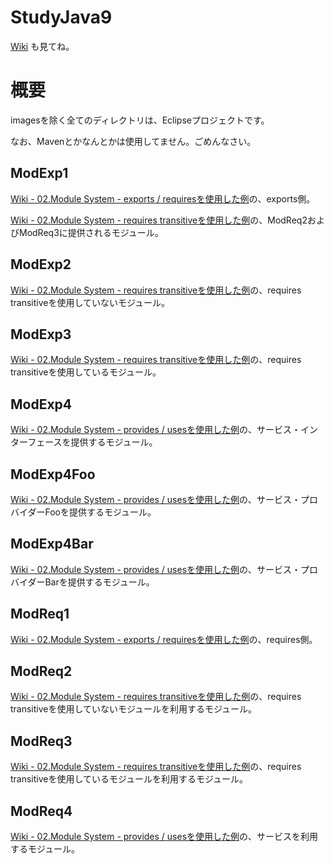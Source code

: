 # StudyJava9
[Wiki](https://github.com/NishimotoSatoshi/StudyJava9/wiki) も見てね。

# 概要
imagesを除く全てのディレクトリは、Eclipseプロジェクトです。

なお、Mavenとかなんとかは使用してません。ごめんなさい。

## ModExp1
[Wiki - 02.Module System - exports / requiresを使用した例](https://github.com/NishimotoSatoshi/StudyJava9/wiki/02.Module-System)の、exports側。

[Wiki - 02.Module System - requires transitiveを使用した例](https://github.com/NishimotoSatoshi/StudyJava9/wiki/02.Module-System)の、ModReq2およびModReq3に提供されるモジュール。

## ModExp2
[Wiki - 02.Module System - requires transitiveを使用した例](https://github.com/NishimotoSatoshi/StudyJava9/wiki/02.Module-System)の、requires transitiveを使用していないモジュール。

## ModExp3
[Wiki - 02.Module System - requires transitiveを使用した例](https://github.com/NishimotoSatoshi/StudyJava9/wiki/02.Module-System)の、requires transitiveを使用しているモジュール。

## ModExp4
[Wiki - 02.Module System - provides / usesを使用した例](https://github.com/NishimotoSatoshi/StudyJava9/wiki/02.Module-System)の、サービス・インターフェースを提供するモジュール。

## ModExp4Foo
[Wiki - 02.Module System - provides / usesを使用した例](https://github.com/NishimotoSatoshi/StudyJava9/wiki/02.Module-System)の、サービス・プロバイダーFooを提供するモジュール。

## ModExp4Bar
[Wiki - 02.Module System - provides / usesを使用した例](https://github.com/NishimotoSatoshi/StudyJava9/wiki/02.Module-System)の、サービス・プロバイダーBarを提供するモジュール。

## ModReq1
[Wiki - 02.Module System - exports / requiresを使用した例](https://github.com/NishimotoSatoshi/StudyJava9/wiki/02.Module-System)の、requires側。

## ModReq2
[Wiki - 02.Module System - requires transitiveを使用した例](https://github.com/NishimotoSatoshi/StudyJava9/wiki/02.Module-System)の、requires transitiveを使用していないモジュールを利用するモジュール。

## ModReq3
[Wiki - 02.Module System - requires transitiveを使用した例](https://github.com/NishimotoSatoshi/StudyJava9/wiki/02.Module-System)の、requires transitiveを使用しているモジュールを利用するモジュール。

## ModReq4
[Wiki - 02.Module System - provides / usesを使用した例](https://github.com/NishimotoSatoshi/StudyJava9/wiki/02.Module-System)の、サービスを利用するモジュール。

